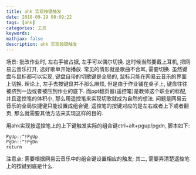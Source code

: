 ```yaml
---
title: ahk 实现按键触发
date: 2018-09-19 08:09:22
tags: [ahk]
categories: 工具
keywords: 
mathjax: false
description: ahk 实现按键触发
---
```


场景: 批改作业时, 左右手被占据, 左手可以偶尔切换. 这时候当然要戴上耳机, 把网易云音乐打开, 选好歌单开始播放. 
常见的情形就是歌曲不合耳, 需要切换. 虽然键盘与鼠标都可以实现, 键盘自带的切歌键是全局的, 鼠标只能在网易云音乐的界面上切换. 
理论上, 左手去按键盘并不那么麻烦, 但是由于作业铺在桌子上, 键盘往往被挤到一边或者被压到作业的底下. 
而ppt翻页器(遥控笔)是教师这个职业的标配, 并且遥控笔的体积小, 那么用遥控笔来实现切歌就成为自然的想法. 
问题是网易云音乐的全局快捷键只能设置成组合键, 遥控笔的按键对应的是左右或者上下或者翻页, 那么就需要其他方法来实现这样的目的.

用ahk实现按遥控笔上的上下键触发实际的组合键ctrl+alt+pgup/pgdn, 脚本如下:

```
PgUp::^!PgUp
PgDn::^!PgDn
return
```

注意点: 需要根据网易云音乐中的组合键设置相应的触发; 其二, 需要弄清楚遥控笔上的按键到底是什么. 
